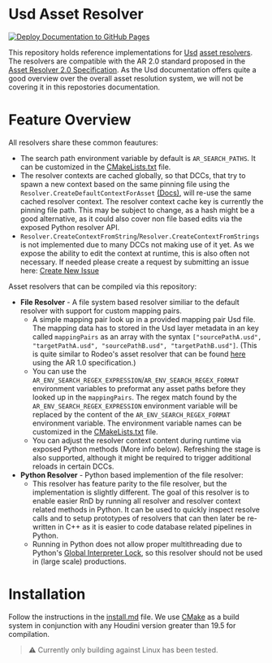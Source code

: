 # Usd Asset Resolver
[![Deploy Documentation to GitHub Pages](https://github.com/LucaScheller/VFX-UsdAssetResolver/actions/workflows/mdbook.yml/badge.svg)](https://github.com/LucaScheller/VFX-UsdAssetResolver/actions/workflows/mdbook.yml)

This repository holds reference implementations for [Usd](https://openusd.org/release/index.html) [asset resolvers](https://openusd.org/release/glossary.html#usdglossary-assetresolution). The resolvers are compatible with the AR 2.0 standard proposed in the [Asset Resolver 2.0 Specification](https://openusd.org/release/wp_ar2.html). As the Usd documentation offers quite a good overview over the overall asset resolution system, we will not be covering it in this repostories documentation.



# Feature Overview

All resolvers share these common feautures:
- The search path environment variable by default is ```AR_SEARCH_PATHS```. It can be customized in the [CMakeLists.txt](CMakeLists.txt) file.
- The resolver contexts are cached globally, so that DCCs, that try to spawn a new context based on the same pinning file using the ```Resolver.CreateDefaultContextForAsset``` [(Docs)](https://openusd.org/dev/api/class_ar_resolver.html), will re-use the same cached resolver context. The resolver context cache key is currently the pinning file path. This may be subject to change, as a hash might be a good alternative, as it could also cover non file based edits via the exposed Python resolver API.
- ```Resolver.CreateContextFromString```/```Resolver.CreateContextFromStrings``` is not implemented due to many DCCs not making use of it yet. As we expose the ability to edit the context at runtime, this is also often not necessary. If needed please create a request by submitting an issue here: [Create New Issue](https://github.com/LucaScheller/VFX-UsdAssetResolver/issues/new)

Asset resolvers that can be compiled via this repository:
- **File Resolver** - A file system based resolver similiar to the default resolver with support for custom mapping pairs.
    - A simple mapping pair look up in a provided mapping pair Usd file. The mapping data has to stored in the Usd layer metadata in an key called ```mappingPairs``` as an array with the syntax ```["sourcePathA.usd", "targetPathA.usd", "sourcePathB.usd", "targetPathB.usd"]```. (This is quite similar to Rodeo's asset resolver that can be found [here](https://github.com/rodeofx/rdo_replace_resolver) using the AR 1.0 specification.)
    - You can use the ```AR_ENV_SEARCH_REGEX_EXPRESSION```/```AR_ENV_SEARCH_REGEX_FORMAT``` environment variables to preformat any asset paths before they looked up in the ```mappingPairs```. The regex match found by the ```AR_ENV_SEARCH_REGEX_EXPRESSION``` environment variable will be replaced by the content of the  ```AR_ENV_SEARCH_REGEX_FORMAT``` environment variable. The environment variable names can be customized in the [CMakeLists.txt](CMakeLists.txt) file.
    - You can adjust the resolver context content during runtime via exposed Python methods (More info below). Refreshing the stage is also supported, although it might be required to trigger additional reloads in certain DCCs.
- **Python Resolver** - Python based implemention of the file resolver:
    - This resolver has feature parity to the file resolver, but the implementation is slightly different. The goal of this resolver is to enable easier RnD by running all resolver and resolver context related methods in Python. It can be used to quickly inspect resolve calls and to setup prototypes of resolvers that can then later be re-written in C++ as it is easier to code database related pipelines in Python.
    - Running in Python does not allow proper multithreading due to Python's [Global Interpreter Lock](https://wiki.python.org/moin/GlobalInterpreterLock), so this resolver should not be used in (large scale) productions. 


# Installation
Follow the instructions in the [install.md](install.md) file. We use [CMake](https://cmake.org) as a build system in conjunction with any Houdini version greater than 19.5 for compilation.

> :warning: Currently only building against Linux has been tested.
